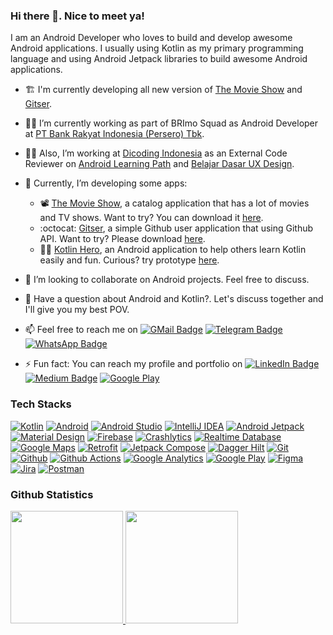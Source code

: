 ### Hi there 👋. Nice to meet ya!

I am an Android Developer who loves to build and develop awesome Android applications. I usually using Kotlin as my primary programming language and using Android Jetpack libraries to build awesome Android applications.
- :building_construction: I'm currently developing all new version of [The Movie Show](https://github.com/yumtaufikhidayat/the-movie-show-kt) and [Gitser](https://github.com/yumtaufikhidayat/gitser-kt).
- :technologist: I’m currently working as part of BRImo Squad as Android Developer at [PT Bank Rakyat Indonesia (Persero) Tbk](https://bri.co.id/).
- :construction_worker_man: Also, I’m working at [Dicoding Indonesia](https://dicoding.com) as an External Code Reviewer on [Android Learning Path](https://www.dicoding.com/learningpaths/7) and [Belajar Dasar UX Design](https://www.dicoding.com/academies/335).
- 🌱 Currently, I’m developing some apps:
  - 📽️ [The Movie Show](https://github.com/yumtaufikhidayat/the-movie-show-kt), a catalog application that has a lot of movies and TV shows. Want to try? You can download it [here](https://play.google.com/store/apps/details?id=com.taufik.themovieshow).
  - :octocat: [Gitser](https://github.com/yumtaufikhidayat/gitser-kt), a simple Github user application that using Github API. Want to try? Please download [here](https://play.google.com/store/apps/details?id=com.taufik.gitser).
  - 🦸‍♂️ [Kotlin Hero](https://github.com/yumtaufikhidayat/kotlin-hero), an Android application to help others learn Kotlin easily and fun. Curious? try prototype [here](https://www.figma.com/proto/NwDrgYPehVbxuSRwQNxRfs/Latihan-UX-Designer?node-id=43:590&scaling=scale-down&page-id=37:2&starting-point-node-id=43:590).
  
- 👯 I’m looking to collaborate on Android projects. Feel free to discuss.
- 💬 Have a question about Android and Kotlin?. Let's discuss together and I'll give you my best POV.
- 📫 Feel free to reach me on [![GMail Badge](https://img.shields.io/badge/Gmail-EA4335?logo=gmail&logoColor=white&style=for-the-badges)](mailto:yumtaufikhidayat@gmail.com) [![Telegram Badge](https://img.shields.io/badge/Telegram-26A5E4?logo=telegram&logoColor=white&style=for-the-badges)](https://t.me/yumtaufik) [![WhatsApp Badge](https://img.shields.io/badge/WhatsApp-25D366?logo=whatsapp&logoColor=white&style=for-the-badges)](https://wa.me/+6285296257704)
- ⚡ Fun fact: You can reach my profile and portfolio on 
[![LinkedIn Badge](https://img.shields.io/badge/LinkedIn-blue?logo=linkedin&logoColor=white&style=for-the-badges)](https://linkedin.com/in/taufik-hidayat)
[![Medium Badge](https://img.shields.io/badge/Medium-000000?logo=medium&logoColor=white&style=for-the-badges)](https://medium.com/@yumtaufikhidayat)
[![Google Play](https://img.shields.io/badge/Google_Play-414141?logo=googleplay&logoColor=white&style=for-the-badges)](https://play.google.com/store/apps/dev?id=5667961808037787969)

### Tech Stacks ###
[![Kotlin](https://img.shields.io/badge/Kotlin-7F52FF?style=for-the-badge&logo=kotlin&logoColor=white)](https://kotlinlang.org/)
[![Android](https://img.shields.io/badge/Android-3DDC84?style=for-the-badge&logo=android&logoColor=white)](https://developer.android.com/)
[![Android Studio](https://img.shields.io/badge/Android_Studio-5A79BA?style=for-the-badge&logo=androidstudio&logoColor=white)](https://developer.android.com/studio/)
[![IntelliJ IDEA](https://img.shields.io/badge/IntelliJ_IDEA-000000?style=for-the-badge&logo=intellijidea&logoColor=white)](https://www.jetbrains.com/idea/)
[![Android Jetpack](https://img.shields.io/badge/Android_Jetpack-A4C639?style=for-the-badge&logo=android&logoColor=white)](https://developer.android.com/jetpack/)
[![Material Design](https://img.shields.io/badge/Material_Design-757575?style=for-the-badge&logo=materialdesign&logoColor=white)](https://m3.material.io/)
[![Firebase](https://img.shields.io/badge/Firebase-FFA611?style=for-the-badge&logo=firebase&logoColor=white)](https://firebase.google.com/)
[![Crashlytics](https://img.shields.io/badge/Crashlytics-FFA611?style=for-the-badge&logo=firebase&logoColor=white)](https://firebase.google.com/products/crashlytics/)
[![Realtime Database](https://img.shields.io/badge/Realtime_Database-FFA611?style=for-the-badge&logo=firebase&logoColor=white)](https://firebase.google.com/products/realtime-database/)
[![Google Maps](https://img.shields.io/badge/Google_Maps-4285F4?style=for-the-badge&logo=googlemaps&logoColor=white)](https://developers.google.com/maps/)
[![Retrofit](https://img.shields.io/badge/Retrofit-3E4348?style=for-the-badge&logo=square&logoColor=white)](https://square.github.io/retrofit/)
[![Jetpack Compose](https://img.shields.io/badge/Jetpack_Compose-4285F4?style=for-the-badge&logo=jetpackcompose&logoColor=white)](https://developer.android.com/jetpack/compose/)
[![Dagger Hilt](https://img.shields.io/badge/Dagger_Hilt-0000FF?style=for-the-badge&logo=android&logoColor=white)](https://developer.android.com/training/dependency-injection/hilt-android/)
[![Git](https://img.shields.io/badge/Git-F05032?style=for-the-badge&logo=git&logoColor=white)](https://git-scm.com/)
[![Github](https://img.shields.io/badge/Github-181717?style=for-the-badge&logo=github&logoColor=white)](https://github.com/)
[![Github Actions](https://img.shields.io/badge/Github_Actions-2088FF?style=for-the-badge&logo=githubactions&logoColor=white)](https://github.com/features/actions/)
[![Google Analytics](https://img.shields.io/badge/Google_Analytics-E37400?style=for-the-badge&logo=googleanalytics&logoColor=white)](https://developers.google.com/analytics/)
[![Google Play](https://img.shields.io/badge/Google_Play-414141?style=for-the-badge&logo=googleplay&logoColor=white)](https://play.google.com/)
[![Figma](https://img.shields.io/badge/Figma-F24E1E?style=for-the-badge&logo=figma&logoColor=white)](https://figma.com/)
[![Jira](https://img.shields.io/badge/Jira-0052CC?style=for-the-badge&logo=jira&logoColor=white)](https://jira.atlassian.com/)
[![Postman](https://img.shields.io/badge/Postman-FF6C37?style=for-the-badge&logo=postman&logoColor=white)](https://www.postman.com/)

### Github Statistics ###
<p align="left">
<a href="https://github.com/yumtaufikhidayat">
  <img height="180em" src="https://github-readme-stats-eight-theta.vercel.app/api?username=yumtaufikhidayat&show_icons=true&theme=algolia&include_all_commits=true&count_private=true"/>
  <img height="180em" src="https://github-readme-stats-eight-theta.vercel.app/api/top-langs/?username=yumtaufikhidayat&layout=compact&langs_count=8&theme=algolia"/>
</a>
</p>
